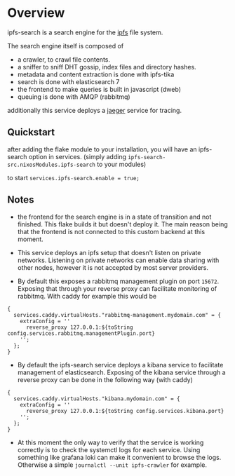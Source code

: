 # Overview

ipfs-search is a search engine for the [ipfs](https://ipfs.io/) file system.

The search engine itself is composed of
- a crawler, to crawl file contents.
- a sniffer to sniff DHT gossip, index files and directory hashes.
- metadata and content extraction is done with ipfs-tika
- search is done with elasticsearch 7
- the frontend to make queries is built in javascript (dweb)
- queuing is done with AMQP (rabbitmq)

additionally this service deploys a [jaeger](https://www.jaegertracing.io/) service for tracing.

## Quickstart

after adding the flake module to your installation, you will have an ipfs-search option in services.
(simply adding `ipfs-search-src.nixosModules.ipfs-search` to your modules)

to start `services.ipfs-search.enable = true;`

## Notes

- the frontend for the search engine is in a state of transition and not finished. This flake builds it but doesn't deploy it. The main reason being that the frontend is not connected to this custom backend at this moment.

- This service deploys an ipfs setup that doesn't listen on private networks. Listening on private networks can enable data sharing with other nodes, however it is not accepted by most server providers.

- By default this exposes a rabbitmq management plugin on port `15672`. Exposing that through your reverse proxy can facilitate monitoring of rabbitmq.
  With caddy for example this would be
```
{
  services.caddy.virtualHosts."rabbitmq-management.mydomain.com" = {
    extraConfig = ''
      reverse_proxy 127.0.0.1:${toString config.services.rabbitmq.managementPlugin.port}
    '';
  };
}
```

- By default the ipfs-search service deploys a kibana service to facilitate management of elasticsearch. Exposing of the kibana service through a reverse proxy can be done in the following way (with caddy)
```
{
  services.caddy.virtualHosts."kibana.mydomain.com" = {
    extraConfig = ''
      reverse_proxy 127.0.0.1:${toString config.services.kibana.port}
    '';
  };
}
```
- At this moment the only way to verify that the service is working correctly is to check the systemctl logs for each service. Using something like grafana loki can make it convenient to browse the logs. Otherwise a simple `journalctl --unit ipfs-crawler` for example.
